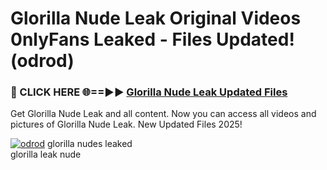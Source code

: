 # Glorilla Nude Leak Original Videos 0nlyFans Leaked - Files Updated! (odrod)

<h3>🔴 CLICK HERE 🌐==►► <a href="https://tinyurl.com/5h6xmrr3" rel="nofollow">Glorilla Nude Leak Updated Files</a></h3>

Get Glorilla Nude Leak and all content. Now you can access all videos and pictures of Glorilla Nude Leak. New Updated Files 2025!

[![odrod](https://i.imgur.com/KVD873Z.gif)](https://tinyurl.com/5h6xmrr3)
glorilla nudes leaked<br>
glorilla leak nude